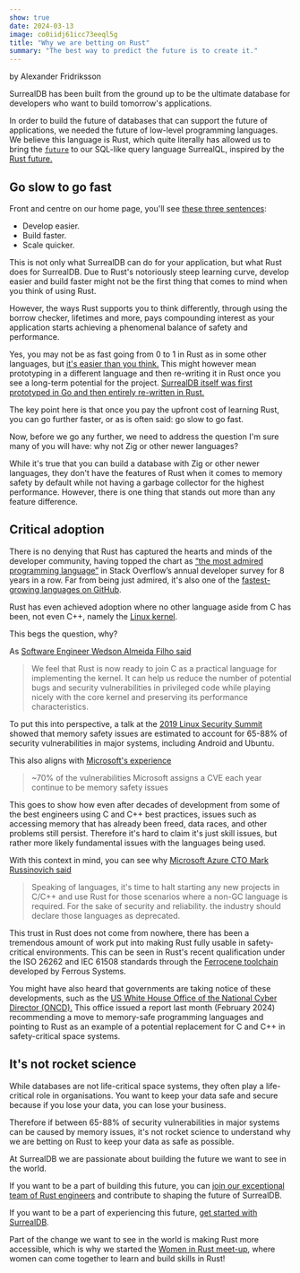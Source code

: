 ```yaml
---
show: true
date: 2024-03-13
image: co0iidj61icc73eeql5g
title: "Why we are betting on Rust"
summary: "The best way to predict the future is to create it."
---
```


by Alexander Fridriksson

SurrealDB has been built from the ground up to be the ultimate database for developers who want to build tomorrow's applications.

In order to build the future of databases that can support the future of applications, we needed the future of low-level programming languages. We believe this language is Rust, which quite literally has allowed us to bring the [`future`](https://surrealdb.com/docs/surrealdb/surrealql/datamodel/futures/?utm_source=blog&utm_medium=post) to our SQL-like query language SurrealQL, inspired by the [Rust future.](https://doc.rust-lang.org/std/future/trait.Future.html)

## Go slow to go fast

Front and centre on our home page, you'll see [these three sentences](https://surrealdb.com/?utm_source=blog&utm_medium=post):
- Develop easier. 
- Build faster. 
- Scale quicker.

This is not only what SurrealDB can do for your application, but what Rust does for SurrealDB. Due to Rust's notoriously steep learning curve, develop easier and build faster might not be the first thing that comes to mind when you think of using Rust.

However, the ways Rust supports you to think differently, through using the borrow checker, lifetimes and more, pays compounding interest as your application starts achieving a phenomenal balance of safety and performance.

Yes, you may not be as fast going from 0 to 1 in Rust as in some other languages, but [it's easier than you think.](https://opensource.googleblog.com/2023/06/rust-fact-vs-fiction-5-insights-from-googles-rust-journey-2022.html) This might however mean prototyping in a different language and then re-writing it in Rust once you see a long-term potential for the project. [SurrealDB itself was first prototyped in Go and then entirely re-written in Rust.](https://www.youtube.com/watch?v=Chl8IdMxr4Y)

The key point here is that once you pay the upfront cost of learning Rust, you can go further faster, or as is often said: go slow to go fast.

Now, before we go any further, we need to address the question I'm sure many of you will have: why not Zig or other newer languages?

While it's true that you can build a database with Zig or other newer languages, they don't have the features of Rust when it comes to memory safety by default while not having a garbage collector for the highest performance. However, there is one thing that stands out more than any feature difference.

## Critical adoption

There is no denying that Rust has captured the hearts and minds of the developer community, having topped the chart as [“the most admired programming language”](https://survey.stackoverflow.co/2023/#section-admired-and-desired-programming-scripting-and-markup-languages) in Stack Overflow’s annual developer survey for 8 years in a row. Far from being just admired, it's also one of the [fastest-growing languages on GitHub](https://octoverse.github.com/2022/top-programming-languages). 

Rust has even achieved adoption where no other language aside from C has been, not even C++,  namely the [Linux kernel](https://www.phoronix.com/news/Linux-6.6-Rust-Changes).

This begs the question, why?

As [Software Engineer Wedson Almeida Filho said](https://security.googleblog.com/2021/04/rust-in-linux-kernel.html)
> We feel that Rust is now ready to join C as a practical language for implementing the kernel. It can help us reduce the number of potential bugs and security vulnerabilities in privileged code while playing nicely with the core kernel and preserving its performance characteristics.

To put this into perspective, a talk at the [2019 Linux Security Summit](https://static.sched.com/hosted_files/lssna19/d6/kernel-modules-in-rust-lssna2019.pdf) showed that memory safety issues are estimated to account for 65-88% of security vulnerabilities in major systems, including Android and Ubuntu. 

This also aligns with [Microsoft's experience](https://msrc.microsoft.com/blog/2019/07/we-need-a-safer-systems-programming-language/)
> ~70% of the vulnerabilities Microsoft assigns a CVE each year continue to be memory safety issues

This goes to show how even after decades of development from some of the best engineers using C and C++ best practices, issues such as accessing memory that has already been freed, data races, and other problems still persist. Therefore it's hard to claim it's just skill issues, but rather more likely fundamental issues with the languages being used. 

With this context in mind, you can see why [Microsoft Azure CTO Mark Russinovich said](https://www.theregister.com/2022/09/20/rust_microsoft_c/)
> Speaking of languages, it's time to halt starting any new projects in C/C++ and use Rust for those scenarios where a non-GC language is required. For the sake of security and reliability. the industry should declare those languages as deprecated.

This trust in Rust does not come from nowhere, there has been a tremendous amount of work put into making Rust fully usable in safety-critical environments. This can be seen in Rust's recent qualification under the ISO 26262 and IEC 61508 standards through the [Ferrocene toolchain](https://ferrous-systems.com/blog/officially-qualified-ferrocene/) developed by Ferrous Systems.

You might have also heard that governments are taking notice of these developments, such as the [US White House Office of the National Cyber Director (ONCD).](https://www.whitehouse.gov/wp-content/uploads/2024/02/Final-ONCD-Technical-Report.pdf) This office issued a report last month (February 2024) recommending a move to memory-safe programming languages and pointing to Rust as an example of a potential replacement for C and C++ in safety-critical space systems.

## It's not rocket science

While databases are not life-critical space systems, they often play a life-critical role in organisations. You want to keep your data safe and secure because if you lose your data, you can lose your business. 

Therefore if between 65-88% of security vulnerabilities in major systems can be caused by memory issues, it's not rocket science to understand why we are betting on Rust to keep your data as safe as possible.

At SurrealDB we are passionate about building the future we want to see in the world. 

If you want to be a part of building this future, you can [join our exceptional team of Rust engineers](http://surrealdb.com/careers/?utm_source=blog&utm_medium=post) and contribute to shaping the future of SurrealDB. 

If you want to be a part of experiencing this future, [get started with SurrealDB](https://surrealdb.com/docs/surrealdb/introduction/start/?utm_source=blog&utm_medium=post).

Part of the change we want to see in the world is making Rust more accessible, which is why we started the [Women in Rust meet-up](https://www.meetup.com/women-in-rust/), where women can come together to learn and build skills in Rust!